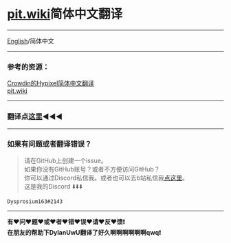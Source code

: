 # [pit.wiki](https://pit.wiki/)简体中文翻译

---

 [English](https://github.com/Dysprosium163/pitwiki_CS_translation/blob/main/README.md)/简体中文

---

### 参考的资源：
 [Crowdin的Hypixel简体中文翻译](https://crowdin.com/project/hypixel/zh-CN)  
 [pit.wiki](https://pit.wiki/)

---

### 翻译点[这里](https://github.com/Dysprosium163/pitwiki_CS_translation/tree/main/CS_Translation):arrow_backward::arrow_backward::arrow_backward:  

---

### 如果有问题或者翻译错误？
>请在GitHub上创建一个issue。  
> 如果你没有GitHub账号？或者不方便访问GitHub？  
> 你可以通过Discord私信我。或者也可以去b站私信我[点这里](https://space.bilibili.com/693470532)。  
> 这是我的Discord :arrow_down::arrow_down::arrow_down:  

    Dysprosium163#2143

---

**有:heart:问:heart:题:heart:或:heart:者:heart:错:heart:误:heart:请:heart:反:heart:馈:heavy_exclamation_mark:**    
**在朋友的帮助下DylanUwU翻译了好久啊啊啊啊啊啊qwq:heavy_exclamation_mark:**  